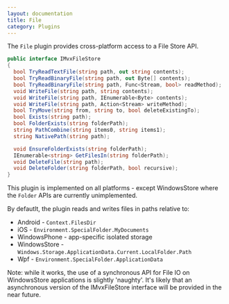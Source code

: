 ```yaml
---
layout: documentation
title: File
category: Plugins
---
```

The `File` plugin provides cross-platform access to a File Store API.
```c# 
public interface IMvxFileStore
{
  bool TryReadTextFile(string path, out string contents);
  bool TryReadBinaryFile(string path, out Byte[] contents);
  bool TryReadBinaryFile(string path, Func<Stream, bool> readMethod);
  void WriteFile(string path, string contents);
  void WriteFile(string path, IEnumerable<Byte> contents);
  void WriteFile(string path, Action<Stream> writeMethod);
  bool TryMove(string from, string to, bool deleteExistingTo);
  bool Exists(string path);
  bool FolderExists(string folderPath);
  string PathCombine(string items0, string items1);
  string NativePath(string path);

  void EnsureFolderExists(string folderPath);
  IEnumerable<string> GetFilesIn(string folderPath);
  void DeleteFile(string path);
  void DeleteFolder(string folderPath, bool recursive);
}
```
This plugin is implemented on all platforms - except WindowsStore where the `Folder` APIs are currently unimplemented.

By defautlt, the plugin reads and writes files in paths relative to:

- Android - `Context.FilesDir`
- iOS - `Environment.SpecialFolder.MyDocuments`
- WindowsPhone - app-specific isolated storage
- WindowsStore - `Windows.Storage.ApplicationData.Current.LocalFolder.Path`
- Wpf - `Environment.SpecialFolder.ApplicationData`

Note: while it works, the use of a synchronous API for File IO on WindowsStore applications is slightly 'naughty'. It's likely that an asynchronous version of the IMvxFileStore interface will be provided in the near future.